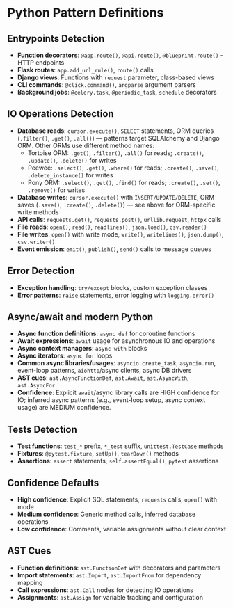 # Python Pattern Definitions

## Entrypoints Detection
- **Function decorators**: `@app.route()`, `@api.route()`, `@blueprint.route()` - HTTP endpoints
- **Flask routes**: `app.add_url_rule()`, `route()` calls
- **Django views**: Functions with `request` parameter, class-based views
- **CLI commands**: `@click.command()`, `argparse` argument parsers
- **Background jobs**: `@celery.task`, `@periodic_task`, `schedule` decorators

## IO Operations Detection
- **Database reads**: `cursor.execute()`, `SELECT` statements, ORM queries (`.filter()`, `.get()`, `.all()`) — patterns target SQLAlchemy and Django ORM. Other ORMs use different method names:
	- Tortoise ORM: `.get()`, `.filter()`, `.all()` for reads; `.create()`, `.update()`, `.delete()` for writes
	- Peewee: `.select()`, `.get()`, `.where()` for reads; `.create()`, `.save()`, `.delete_instance()` for writes
	- Pony ORM: `.select()`, `.get()`, `.find()` for reads; `.create()`, `.set()`, `.remove()` for writes
- **Database writes**: `cursor.execute()` with `INSERT/UPDATE/DELETE`, ORM saves (`.save()`, `.create()`, `.delete()`) — see above for ORM-specific write methods
- **API calls**: `requests.get()`, `requests.post()`, `urllib.request`, `httpx` calls
- **File reads**: `open()`, `read()`, `readlines()`, `json.load()`, `csv.reader()`
- **File writes**: `open()` with write mode, `write()`, `writelines()`, `json.dump()`, `csv.writer()`
- **Event emission**: `emit()`, `publish()`, `send()` calls to message queues


## Error Detection
- **Exception handling**: `try/except` blocks, custom exception classes
- **Error patterns**: `raise` statements, error logging with `logging.error()`

## Async/await and modern Python
- **Async function definitions**: `async def` for coroutine functions
- **Await expressions**: `await` usage for asynchronous IO and operations
- **Async context managers**: `async with` blocks
- **Async iterators**: `async for` loops
- **Common async libraries/usages**: `asyncio.create_task`, `asyncio.run`, event-loop patterns, `aiohttp`/async clients, async DB drivers
- **AST cues**: `ast.AsyncFunctionDef`, `ast.Await`, `ast.AsyncWith`, `ast.AsyncFor`
- **Confidence**: Explicit `await`/async library calls are HIGH confidence for IO; inferred async patterns (e.g., event-loop setup, async context usage) are MEDIUM confidence.

## Tests Detection
- **Test functions**: `test_*` prefix, `*_test` suffix, `unittest.TestCase` methods
- **Fixtures**: `@pytest.fixture`, `setUp()`, `tearDown()` methods
- **Assertions**: `assert` statements, `self.assertEqual()`, `pytest` assertions

## Confidence Defaults
- **High confidence**: Explicit SQL statements, `requests` calls, `open()` with mode
- **Medium confidence**: Generic method calls, inferred database operations
- **Low confidence**: Comments, variable assignments without clear context

## AST Cues
- **Function definitions**: `ast.FunctionDef` with decorators and parameters
- **Import statements**: `ast.Import`, `ast.ImportFrom` for dependency mapping
- **Call expressions**: `ast.Call` nodes for detecting IO operations
- **Assignments**: `ast.Assign` for variable tracking and configuration
